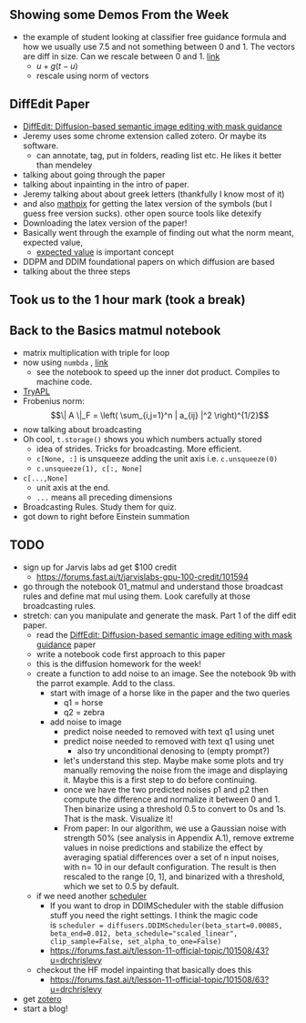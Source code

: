 ## Showing some Demos From the Week
- the example of student looking at classifier free guidance formula and how we usually use 7.5 and not something between 0 and 1. The vectors are diff in size. Can we rescale between 0 and 1. [link](https://forums.fast.ai/t/lesson-10-official-topic/101171/101?u=drchrislevy)
	- $u + g(t-u)$
	- rescale using norm of vectors

## DiffEdit Paper
-  [DiffEdit: Diffusion-based semantic image editing with mask guidance](https://arxiv.org/abs/2210.11427)
- Jeremy uses some chrome extension called zotero. Or maybe its software.
	- can annotate, tag, put in folders, reading list etc. He likes it better than mendeley
- talking about going through the paper
- talking about inpainting in the intro of paper. 
- Jeremy talking about about greek letters (thankfully I know most of it) 
- and also [mathpix](https://mathpix.com/ocr?gclid=Cj0KCQjwkt6aBhDKARIsAAyeLJ3kWkmJqMGcnHZel6_QZdOO-xljQ29te47u1E1EAjevreE7Xtg7UdkaAjr-EALw_wcB) for getting the latex version of the symbols (but I guess free version sucks). other open source tools like detexify
- Downloading the latex version of the paper!
- Basically went through the example of finding out what the norm meant, expected value,
	- [expected value](https://en.wikipedia.org/wiki/Expected_value) is important concept 
- DDPM and DDIM foundational papers on which diffusion are based
- talking about the three steps 

## Took us to the 1 hour mark (took a break)

## Back to the Basics matmul notebook
- matrix multiplication with triple for loop
- now using `numbda` , [link](https://numba.pydata.org/)
	- see the notebook to speed up the inner dot product. Compiles to machine code.
- [TryAPL](https://tryapl.org/)
- Frobenius norm: $$\| A \|_F = \left( \sum_{i,j=1}^n | a_{ij} |^2 \right)^{1/2}$$
- now talking about broadcasting 
- Oh cool, `t.storage()` shows you which numbers actually stored
	- idea of strides. Tricks for broadcasting. More efficient.
	- `c[None, :]` is unsqueeze adding the unit axis i.e. `c.unsqueeze(0)`
	- `c.unsqueeze(1), c[:, None]`
- `c[...,None]`
	- unit axis at the end.
	- `...` means all preceding dimensions
- Broadcasting Rules. Study them for quiz.
- got down to right before Einstein summation

## TODO
- sign up for Jarvis labs ad get $100 credit
    - https://forums.fast.ai/t/jarvislabs-gpu-100-credit/101594
- go through the notebook 01_matmul and understand those broadcast rules and define mat mul using them. Look carefully at those broadcasting rules.
- stretch: can you manipulate and generate the mask. Part 1 of the diff edit paper.
    - read the [DiffEdit: Diffusion-based semantic image editing with mask guidance](https://arxiv.org/abs/2210.11427) paper 
    - write a notebook code first approach to this paper
    - this is the diffusion homework for the week!
    - create a function to add noise to an image. See the notebook 9b with the parrot example. Add to the class. 
        - start with image of a horse like in the paper and the two queries
            - q1 = horse
            - q2 = zebra
        - add noise to image
            - predict noise needed to removed with text q1 using unet
            - predict noise needed to removed with text q1 using unet
                - also try unconditional denosing to (empty prompt?)
            - let's understand this step. Maybe make some plots and try manually removing the noise from the image and displaying it.  Maybe this is a first step to do before continuing.
            - once we have the two predicted noises p1 and p2 then compute the difference and normalize it between 0 and 1. Then binarize using a threshold 0.5 to convert to 0s and 1s. That is the mask. Visualize it!
            - From paper:  In our algorithm, we use a Gaussian noise with strength 50% (see analysis in Appendix A.1), remove extreme values in noise predictions and stabilize the effect by averaging spatial differences over a set of n input noises, with n= 10 in our default configuration. The result is then rescaled to the range [0, 1], and binarized with a threshold, which we set to 0.5 by default.
    - if we need another [scheduler](https://forums.fast.ai/t/lesson-11-official-topic/101508/41?u=drchrislevy) 
        - If you want to drop in DDIMScheduler with the stable diffusion stuff you need the right settings. I think the magic code is `scheduler = diffusers.DDIMScheduler(beta_start=0.00085, beta_end=0.012, beta_schedule="scaled_linear", clip_sample=False, set_alpha_to_one=False)`
        - https://forums.fast.ai/t/lesson-11-official-topic/101508/43?u=drchrislevy
    - checkout the HF model inpainting that basically does this
      - https://forums.fast.ai/t/lesson-11-official-topic/101508/63?u=drchrislevy
- get [zotero](https://www.zotero.org/)
- start a blog!
